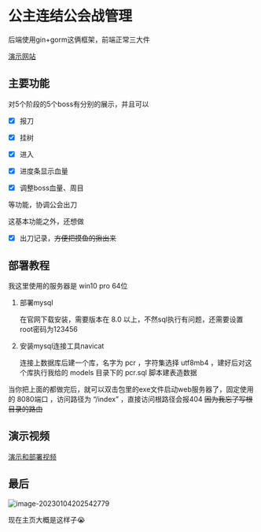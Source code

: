 # 公主连结公会战管理

后端使用gin+gorm这俩框架，前端正常三大件

[演示网站](https://43.134.236.220:8080/index)

## 主要功能

对5个阶段的5个boss有分别的展示，并且可以

- [x] 报刀

- [x] 挂树

- [x] 进入

- [x] 进度条显示血量

- [x] 调整boss血量、周目

等功能，协调公会出刀

这基本功能之外，还想做

- [x] 出刀记录，~~方便把摸鱼的揪出来~~

## 部署教程

我这里使用的服务器是 win10 pro 64位

1. 部署mysql

   在官网下载安装，需要版本在  8.0  以上，不然sql执行有问题，还需要设置  root密码为123456

2. 安装mysql连接工具navicat

   连接上数据库后建一个库，名字为  pcr  ，字符集选择  utf8mb4  ，建好后对这个库执行我给的  models  目录下的  pcr.sql  脚本建表造数据

当你把上面的都做完后，就可以双击包里的exe文件启动web服务器了，固定使用的  8080端口  ，访问路径为  “/index”  ，直接访问根路径会报404 ~~因为我忘了写根目录的路由~~

## 演示视频

[演示和部署视频](https://www.bilibili.com/video/BV1Z8411N7h3/)

## 最后

![image-20230104202542779](https://s1.ax1x.com/2023/01/05/pSk4Al4.png)

现在主页大概是这样子:sob:

